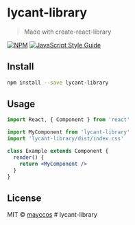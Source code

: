 # lycant-library

> Made with create-react-library

[![NPM](https://img.shields.io/npm/v/lycant-library.svg)](https://www.npmjs.com/package/lycant-library) [![JavaScript Style Guide](https://img.shields.io/badge/code_style-standard-brightgreen.svg)](https://standardjs.com)

## Install

```bash
npm install --save lycant-library
```

## Usage

```jsx
import React, { Component } from 'react'

import MyComponent from 'lycant-library'
import 'lycant-library/dist/index.css'

class Example extends Component {
  render() {
    return <MyComponent />
  }
}
```

## License

MIT © [mayccos](https://github.com/mayccos)
#   l y c a n t - l i b r a r y  
 